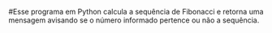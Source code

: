 #Esse programa em Python calcula a sequência de Fibonacci e retorna uma mensagem avisando se o número informado pertence ou não a sequência.
